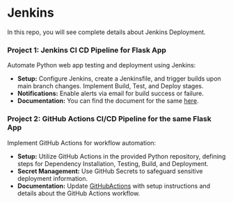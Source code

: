 # Jenkins
In this repo, you will see complete details about Jenkins Deployment.

### Project 1: Jenkins CI CD Pipeline for Flask App

Automate Python web app testing and deployment using Jenkins:
- **Setup:** Configure Jenkins, create a Jenkinsfile, and trigger builds upon main branch changes. Implement Build, Test, and Deploy stages.
- **Notifications:** Enable alerts via email for build success or failure.
- **Documentation:** You can find the document for the same [here](https://github.com/sayanalokesh/Jenkins/blob/main/JenkinsCI-CD.md).

### Project 2: GitHub Actions CI/CD Pipeline for the same Flask App

Implement GitHub Actions for workflow automation:
- **Setup:** Utilize GitHub Actions in the provided Python repository, defining steps for Dependency Installation, Testing, Build, and Deployment.
- **Secret Management:** Use GitHub Secrets to safeguard sensitive deployment information.
- **Documentation:** Update [GitHubActions](https://github.com/sayanalokesh/Jenkins/blob/main/GitHub%20Actions.md) with setup instructions and details about the GitHub Actions workflow.
